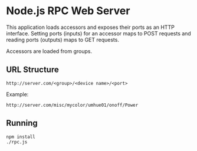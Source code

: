 Node.js RPC Web Server
======================

This application loads accessors and exposes their ports as an HTTP interface.
Setting ports (inputs) for an accessor maps to POST requests and reading ports (outputs)
maps to GET requests.

Accessors are loaded from groups.

URL Structure
-------------

    http://server.com/<group>/<device name>/<port>

Example:

    http://server.com/misc/mycolor/umhue01/onoff/Power


Running
-------

    npm install
    ./rpc.js
